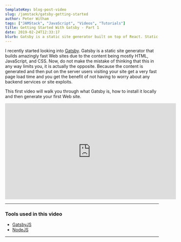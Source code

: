 ```yaml
---
templateKey: blog-post-video
slug: /jamstack/gatsby-getting-started
author: Peter Witham
tags: ["JAMStack", "JavaScript", "Videos", "Tutorials"]
title: Getting Started With Gatsby - Part 1
date: 2019-02-24T12:33:17
blurb: Gatsby is a static site generator built on top of React. Static sites are becoming all the rage again due to their very fast load times, something very important for mobile. In part one I will explain what Gatsby is and how to install and create your first site from a template.
---
```


I recently started looking into [Gatsby](https://www.gatsbyjs.org/). Gatsby is a static site generator that builds amazingly fast Web sites due to the content being mostly HTML, JavaScript, and CSS. Now, do not make the mistake of thinking that this in any way limits you, it is actually the opposite. Because the content is generated and then put on the server users visiting your site get a very fast page load time and you get the benefit of not having to worry about any backend services or site exploits.

This first video will walk you through what Gatsby is, how to install it locally and then generate your first Web site.

<iframe width="560" height="315" src="https://www.youtube.com/embed/dpiV15xNcBQ" frameborder="0" allow="accelerometer; autoplay; encrypted-media; gyroscope; picture-in-picture" allowfullscreen></iframe>

---

### Tools used in this video
- [GatsbyJS](https://www.gatsbyjs.org/)
- [NodeJS](https://nodejs.org/)


---

